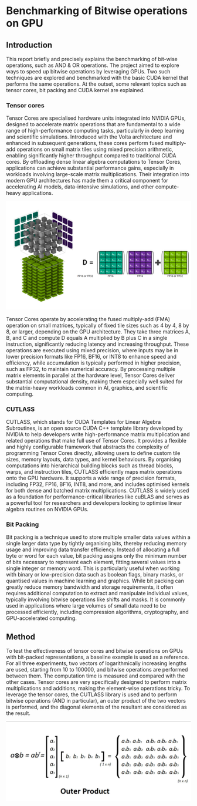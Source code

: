 # Benchmarking of Bitwise operations on GPU
## Introduction
This report briefly and precisely explains the benchmarking of bit-wise operations, such as AND & OR operations. The project aimed to explore ways to speed up bitwise operations by leveraging GPUs. Two such techniques are explored and benchmarked with the basic CUDA kernel that performs the same operations. At the outset, some relevant topics such as tensor cores, bit packing and CUDA kernel are explained.

### Tensor cores
Tensor Cores are specialised hardware units integrated into NVIDIA GPUs, designed to accelerate matrix operations that are fundamental to a wide range of high-performance computing tasks, particularly in deep learning and scientific simulations. Introduced with the Volta architecture and enhanced in subsequent generations, these cores perform fused multiply-add operations on small matrix tiles using mixed precision arithmetic, enabling significantly higher throughput compared to traditional CUDA cores. By offloading dense linear algebra computations to Tensor Cores, applications can achieve substantial performance gains, especially in workloads involving large-scale matrix multiplications. Their integration into modern GPU architectures has made them a critical component for accelerating AI models, data-intensive simulations, and other compute-heavy applications.

![Tensor core](https://github.com/gopalkulkarni-123/BitWiseOperationsGPU/blob/master/Images/tesnor_core_diagram.png)

Tensor Cores operate by accelerating the fused multiply-add (FMA) operation on small matrices, typically of fixed tile sizes such as 4 by 4, 8 by 8, or larger, depending on the GPU architecture. They take three matrices A, B, and C and compute D equals A multiplied by B plus C in a single instruction, significantly reducing latency and increasing throughput. These operations are executed using mixed precision, where inputs may be in lower precision formats like FP16, BF16, or INT8 to enhance speed and efficiency, while accumulation is typically performed in higher precision, such as FP32, to maintain numerical accuracy. By processing multiple matrix elements in parallel at the hardware level, Tensor Cores deliver substantial computational density, making them especially well suited for the matrix-heavy workloads common in AI, graphics, and scientific computing.

### CUTLASS
CUTLASS, which stands for CUDA Templates for Linear Algebra Subroutines, is an open source CUDA C++ template library developed by NVIDIA to help developers write high-performance matrix multiplication and related operations that make full use of Tensor Cores. It provides a flexible and highly configurable framework that abstracts the complexity of programming Tensor Cores directly, allowing users to define custom tile sizes, memory layouts, data types, and kernel behaviours. By organising computations into hierarchical building blocks such as thread blocks, warps, and instruction tiles, CUTLASS efficiently maps matrix operations onto the GPU hardware. It supports a wide range of precision formats, including FP32, FP16, BF16, INT8, and more, and includes optimised kernels for both dense and batched matrix multiplications. CUTLASS is widely used as a foundation for performance-critical libraries like cuBLAS and serves as a powerful tool for researchers and developers looking to optimise linear algebra routines on NVIDIA GPUs.

### Bit Packing
Bit packing is a technique used to store multiple smaller data values within a single larger data type by tightly organising bits, thereby reducing memory usage and improving data transfer efficiency. Instead of allocating a full byte or word for each value, bit packing assigns only the minimum number of bits necessary to represent each element, fitting several values into a single integer or memory word. This is particularly useful when working with binary or low-precision data such as boolean flags, binary masks, or quantised values in machine learning and graphics. While bit packing can greatly reduce memory bandwidth and storage requirements, it often requires additional computation to extract and manipulate individual values, typically involving bitwise operations like shifts and masks. It is commonly used in applications where large volumes of small data need to be processed efficiently, including compression algorithms, cryptography, and GPU-accelerated computing.

## Method
To test the effectiveness of tensor cores and bitwise operations on GPUs with bit-packed representations, a baseline example is used as a reference. For all three experiments, two vectors of logarithmically increasing lengths are used, starting from 10 to 100000, and bitwise operations are performed between them. The computation time is measured and compared with the other cases. 
Tensor cores are very specifically designed to perform matrix multiplications and additions, making the element-wise operations tricky. To leverage the tensor cores, the CUTLASS library is used and to perform bitwise operations (AND in particular), an outer product of the two vectors is performed, and the diagonal elements of the resultant are considered as the result.

![Outer product](https://github.com/gopalkulkarni-123/BitWiseOperationsGPU/blob/master/Images/Screenshot%20from%202025-06-24%2012-09-34.png)
